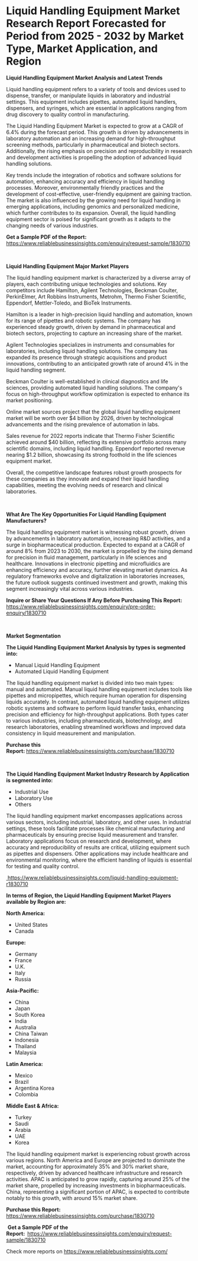 <p><h1>Liquid Handling Equipment Market Research Report Forecasted for Period from 2025 -  2032 by Market Type, Market Application, and Region</h1></p><p><strong>Liquid Handling Equipment Market Analysis and Latest Trends</strong></p>
<p><p>Liquid handling equipment refers to a variety of tools and devices used to dispense, transfer, or manipulate liquids in laboratory and industrial settings. This equipment includes pipettes, automated liquid handlers, dispensers, and syringes, which are essential in applications ranging from drug discovery to quality control in manufacturing.</p><p>The Liquid Handling Equipment Market is expected to grow at a CAGR of 6.4% during the forecast period. This growth is driven by advancements in laboratory automation and an increasing demand for high-throughput screening methods, particularly in pharmaceutical and biotech sectors. Additionally, the rising emphasis on precision and reproducibility in research and development activities is propelling the adoption of advanced liquid handling solutions.</p><p>Key trends include the integration of robotics and software solutions for automation, enhancing accuracy and efficiency in liquid handling processes. Moreover, environmentally friendly practices and the development of cost-effective, user-friendly equipment are gaining traction. The market is also influenced by the growing need for liquid handling in emerging applications, including genomics and personalized medicine, which further contributes to its expansion. Overall, the liquid handling equipment sector is poised for significant growth as it adapts to the changing needs of various industries.</p></p>
<p><strong>Get a Sample PDF of the Report:&nbsp;</strong> <a href="https://www.reliablebusinessinsights.com/enquiry/request-sample/1830710?utm_campaign=2207&utm_medium=2&utm_source=Github&utm_content=ia&utm_term=19022025&utm_id=liquid-handling-equipment">https://www.reliablebusinessinsights.com/enquiry/request-sample/1830710</a></p>
<p>&nbsp;</p>
<p><strong>Liquid Handling Equipment Major Market Players</strong></p>
<p><p>The liquid handling equipment market is characterized by a diverse array of players, each contributing unique technologies and solutions. Key competitors include Hamilton, Agilent Technologies, Beckman Coulter, PerkinElmer, Art Robbins Instruments, Metrohm, Thermo Fisher Scientific, Eppendorf, Mettler-Toledo, and BioTek Instruments. </p><p>Hamilton is a leader in high-precision liquid handling and automation, known for its range of pipettes and robotic systems. The company has experienced steady growth, driven by demand in pharmaceutical and biotech sectors, projecting to capture an increasing share of the market. </p><p>Agilent Technologies specializes in instruments and consumables for laboratories, including liquid handling solutions. The company has expanded its presence through strategic acquisitions and product innovations, contributing to an anticipated growth rate of around 4% in the liquid handling segment.</p><p>Beckman Coulter is well-established in clinical diagnostics and life sciences, providing automated liquid handling solutions. The company's focus on high-throughput workflow optimization is expected to enhance its market positioning. </p><p>Online market sources project that the global liquid handling equipment market will be worth over $4 billion by 2026, driven by technological advancements and the rising prevalence of automation in labs.</p><p>Sales revenue for 2022 reports indicate that Thermo Fisher Scientific achieved around $40 billion, reflecting its extensive portfolio across many scientific domains, including liquid handling. Eppendorf reported revenue nearing $1.2 billion, showcasing its strong foothold in the life sciences equipment market. </p><p>Overall, the competitive landscape features robust growth prospects for these companies as they innovate and expand their liquid handling capabilities, meeting the evolving needs of research and clinical laboratories.</p></p>
<p>&nbsp;</p>
<p><strong>What Are The Key Opportunities For Liquid Handling Equipment Manufacturers?</strong></p>
<p><p>The liquid handling equipment market is witnessing robust growth, driven by advancements in laboratory automation, increasing R&D activities, and a surge in biopharmaceutical production. Expected to expand at a CAGR of around 8% from 2023 to 2030, the market is propelled by the rising demand for precision in fluid management, particularly in life sciences and healthcare. Innovations in electronic pipetting and microfluidics are enhancing efficiency and accuracy, further elevating market dynamics. As regulatory frameworks evolve and digitalization in laboratories increases, the future outlook suggests continued investment and growth, making this segment increasingly vital across various industries.</p></p>
<p><strong>Inquire or Share Your Questions If Any Before Purchasing This Report:</strong> <a href="https://www.reliablebusinessinsights.com/enquiry/pre-order-enquiry/1830710?utm_campaign=2207&utm_medium=2&utm_source=Github&utm_content=ia&utm_term=19022025&utm_id=liquid-handling-equipment">https://www.reliablebusinessinsights.com/enquiry/pre-order-enquiry/1830710</a></p>
<p>&nbsp;</p>
<p><strong>Market Segmentation</strong></p>
<p><strong>The Liquid Handling Equipment Market Analysis by types is segmented into:</strong></p>
<p><ul><li>Manual Liquid Handling Equipment</li><li>Automated Liquid Handling Equipment</li></ul></p>
<p><p>The liquid handling equipment market is divided into two main types: manual and automated. Manual liquid handling equipment includes tools like pipettes and micropipettes, which require human operation for dispensing liquids accurately. In contrast, automated liquid handling equipment utilizes robotic systems and software to perform liquid transfer tasks, enhancing precision and efficiency for high-throughput applications. Both types cater to various industries, including pharmaceuticals, biotechnology, and research laboratories, enabling streamlined workflows and improved data consistency in liquid measurement and manipulation.</p></p>
<p><strong>Purchase this Report:&nbsp;</strong><a href="https://www.reliablebusinessinsights.com/purchase/1830710?utm_campaign=2207&utm_medium=2&utm_source=Github&utm_content=ia&utm_term=19022025&utm_id=liquid-handling-equipment">https://www.reliablebusinessinsights.com/purchase/1830710</a></p>
<p>&nbsp;</p>
<p><strong>The Liquid Handling Equipment Market Industry Research by Application is segmented into:</strong></p>
<p><ul><li>Industrial Use</li><li>Laboratory Use</li><li>Others</li></ul></p>
<p><p>The liquid handling equipment market encompasses applications across various sectors, including industrial, laboratory, and other uses. In industrial settings, these tools facilitate processes like chemical manufacturing and pharmaceuticals by ensuring precise liquid measurement and transfer. Laboratory applications focus on research and development, where accuracy and reproducibility of results are critical, utilizing equipment such as pipettes and dispensers. Other applications may include healthcare and environmental monitoring, where the efficient handling of liquids is essential for testing and quality control.</p></p>
<p><a href="https://www.reliablebusinessinsights.com/liquid-handling-equipment-r1830710?utm_campaign=2207&utm_medium=2&utm_source=Github&utm_content=ia&utm_term=19022025&utm_id=liquid-handling-equipment">&nbsp;https://www.reliablebusinessinsights.com/liquid-handling-equipment-r1830710</a></p>
<p><strong>In terms of Region, the Liquid Handling Equipment Market Players available by Region are:</strong></p>
<p>
    <p> <strong> North America: </strong>
        <ul>
            <li>United States</li>
            <li>Canada</li>
        </ul>
        </p> 
    <p> <strong> Europe: </strong>
        <ul>
            <li>Germany</li>
            <li>France</li>
            <li>U.K.</li>
            <li>Italy</li>
            <li>Russia</li>
        </ul>
        </p> 
    <p> <strong> Asia-Pacific: </strong>
        <ul>
            <li>China</li>
            <li>Japan</li>
            <li>South Korea</li>
            <li>India</li>
            <li>Australia</li>
            <li>China Taiwan</li>
            <li>Indonesia</li>
            <li>Thailand</li>
            <li>Malaysia</li>
        </ul>
        </p> 
    <p> <strong> Latin America: </strong>
        <ul>
            <li>Mexico</li>
            <li>Brazil</li>
            <li>Argentina Korea</li>
            <li>Colombia</li>
        </ul>
        </p> 
    <p> <strong> Middle East & Africa: </strong>
        <ul>
            <li>Turkey</li>
            <li>Saudi</li>
            <li>Arabia</li>
            <li>UAE</li>
            <li>Korea</li>
        </ul>
    </p>
    </p>
<p><p>The liquid handling equipment market is experiencing robust growth across various regions. North America and Europe are projected to dominate the market, accounting for approximately 35% and 30% market share, respectively, driven by advanced healthcare infrastructure and research activities. APAC is anticipated to grow rapidly, capturing around 25% of the market share, propelled by increasing investments in biopharmaceuticals. China, representing a significant portion of APAC, is expected to contribute notably to this growth, with around 15% market share.</p></p>
<p><strong>Purchase this Report: </strong><a href="https://www.reliablebusinessinsights.com/purchase/1830710?utm_campaign=2207&utm_medium=2&utm_source=Github&utm_content=ia&utm_term=19022025&utm_id=liquid-handling-equipment">https://www.reliablebusinessinsights.com/purchase/1830710</a></p>
<p>&nbsp;<strong>Get a Sample PDF of the Report:&nbsp;&nbsp;</strong><a href="https://www.reliablebusinessinsights.com/enquiry/request-sample/1830710?utm_campaign=2207&utm_medium=2&utm_source=Github&utm_content=ia&utm_term=19022025&utm_id=liquid-handling-equipment">https://www.reliablebusinessinsights.com/enquiry/request-sample/1830710</a></p>
<p><strong></strong></p>
<p>Check more reports on <a href="https://www.reliablebusinessinsights.com/?utm_campaign=2207&utm_medium=2&utm_source=Github&utm_content=ia&utm_term=19022025&utm_id=liquid-handling-equipment">https://www.reliablebusinessinsights.com/</a></p>